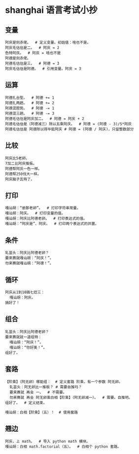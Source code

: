 # shanghai 语言考试小抄

## 变量

```
阿庆是则赤佬。  # 定义变量。初始值：啥也不是。
阿庆毛估估是二。  # 阿庆 = 2
色特阿庆。  # 阿庆 = 啥也不是
阿德是则赤佬。
阿德毛估估是三。  # 阿德 = 3
阿庆毛估估是阿德。  # 引用变量。阿庆 = 3
```

## 运算

```
阿德扎台型。  # 阿德 += 1
阿德扎两趟。  # 阿德 += 2
阿德混腔势。  # 阿德 -= 1
阿德混三趟。  # 阿德 -= 3
阿德毛估估是阿庆加二。  # 阿德 = 阿庆 + 2
阿德毛估估是（阿德减三）除以五乘阿庆。  # 阿德 = (阿德 - 3)/5*阿庆
阿德毛估估是 阿德除以得毕挺阿庆 # 阿德 = (阿德 / 阿庆)，只留整数部分
```

## 比较

```
阿庆比5老卵。
7加二比阿庆推板。
阿德帮阿庆一色一样。
阿德帮250伐大一样。
阿庆脑子瓦特了。
```

## 打印

```
嘎讪胡：“册那老卵”。  # 打印字符串常量。
嘎讪胡：阿庆。  # 打印变量的值。
嘎讪胡：阿庆比阿德老卵。  # 打印表达式的值。
嘎讪胡：“阿庆是”、阿庆。  # 打印两个表达式的并置。
```

## 条件

```
轧苗头：阿庆比阿德老卵？
要来赛就嘎讪胡：“阿庆！”。
勿来赛就嘎讪胡：“阿德！”。
```

## 循环

```
阿庆从1到10搞七捻三：
  嘎讪胡：阿庆。
搞好了！
```

## 组合

```
轧苗头：阿庆比阿德老卵？
要来赛就就一道组特：
  嘎讪胡：“阿庆！”。
  嘎讪胡：“你好美！”。
组好了。
```
## 套路

```
【阶乘】（阿无卵）哪能组：  # 定义套路 阶乘，有一个参数 阿无卵。
  轧苗头：阿无卵比一推板？ # 需要自推吗？
  要来赛就 再会 一。  # 不需要。
  勿来赛就 再会 阿无卵乘白相【阶乘】（阿无卵减一）。  # 需要。自推吧。
组好了。  # 定义结束。

嘎讪胡：白相【阶乘】（五）！  # 使用套路
```

## 翘边

```
阿庆，上 math。  # 导入 python math 模块。
嘎讪胡：白相 math.factorial（五）。  # 白相个 python 套路。
```
